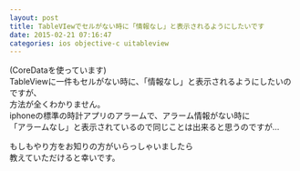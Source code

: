 ```yaml
---
layout: post
title: TableVIewでセルがない時に「情報なし」と表示されるようにしたいです
date: 2015-02-21 07:16:47
categories: ios objective-c uitableview
---
```

<p>(CoreDataを使っています)<br>
TableViewに一件もセルがない時に、「情報なし」と表示されるようにしたいのですが、<br>
方法が全くわかりません。<br>
iphoneの標準の時計アプリのアラームで、アラーム情報がない時に<br>
「アラームなし」と表示されているので同じことは出来ると思うのですが...</p>

<p>もしもやり方をお知りの方がいらっしゃいましたら<br>
教えていただけると幸いです。</p>
